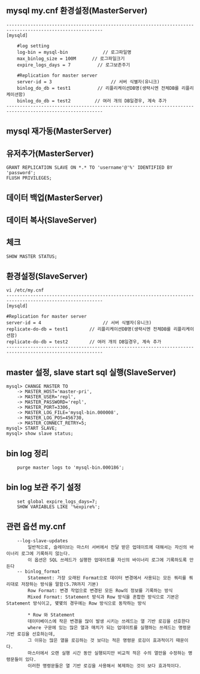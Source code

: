 
## mysql my.cnf 환경설정(MasterServer)
    ----------------------------------------------------------------------------------------------------------    
    [mysqld]

        #log setting    
        log-bin = mysql-bin             // 로그파일명
        max_binlog_size = 100M      // 로그파일크기
        expire_logs_days = 7          // 로그보존주기

        #Replication for master server    
        server-id = 3                      // 서버 식별자(유니크)
        binlog_do_db = test1          // 리플리케이션DB명(생략시엔 전체DB를 리플리케이션함)
        binlog_do_db = test2         // 여러 개의 DB일경우, 계속 추가
    ----------------------------------------------------------------------------------------------------------

## mysql 재가동(MasterServer)

## 유저추가(MasterServer)
    GRANT REPLICATION SLAVE ON *.* TO 'username'@'%' IDENTIFIED BY 'password';
    FLUSH PRIVILEGES;

## 데이터 백업(MasterServer)

## 데이터 복사(SlaveServer)

## 체크 
    SHOW MASTER STATUS;

## 환경설정(SlaveServer)
    vi /etc/my.cnf
    ----------------------------------------------------------------------------------------------------------    
    [mysqld]

    #Replication for master server
    server-id = 4                       // 서버 식별자(유니크)
    replicate-do-db = test1        // 리플리케이션DB명(생략시엔 전체DB를 리플리케이션함)
    replicate-do-db = test2        // 여러 개의 DB일경우, 계속 추가
    ----------------------------------------------------------------------------------------------------------   

## master 설정, slave start sql 실행(SlaveServer)
    mysql> CHANGE MASTER TO
        -> MASTER_HOST='master-pri',
        -> MASTER_USER='repl',
        -> MASTER_PASSWORD='repl',
        -> MASTER_PORT=3306,
        -> MASTER_LOG_FILE='mysql-bin.000008',
        -> MASTER_LOG_POS=456730,
        -> MASTER_CONNECT_RETRY=5;
    mysql> START SLAVE;
    mysql> show slave status;

## bin log 정리
        purge master logs to 'mysql-bin.000186';

## bin log 보관 주기 설정
        set global expire_logs_days=7;
        SHOW VARIABLES LIKE '%expire%';
        
## 관련 옵션 my.cnf
        --log-slave-updates
            일반적으로, 슬레이브는 마스터 서버에서 전달 받은 업데이트에 대해서는 자신의 바이너리 로그에 기록하지 않는다. 
            이 옵션은 SQL 쓰레드가 실행한 업데이트를 자신의 바이너리 로그에 기록하도록 만든다
        -- binlog_format
            Statement: 가장 오래된 Format으로 데이터 변경에서 사용되는 모든 쿼리를 쿼리대로 저장하는 방식을 말함(5.7R까지 기본)
            Row Format: 변경 작업으로 변경된 모든 Row의 정보를 기록하는 방식
            Mixed Format: Statement 방식과 Row 방식을 혼합한 방식으로 기본은 Statement 방식이고, 몇몇의 경우에는 Row 방식으로 동작하는 방식

            * Row 와 Statement
            데이터베이스에 작은 변경을 많이 발생 시키는 쓰레드는 열 기반 로깅을 선호한다
            where 구문에 있는 많은 열과 매치가 되는 업데이트를 실행하는 쓰레드는 명령문 기반 로깅을 선호하는데,
            그 이유는 많은 열을 로깅하는 것 보다는 적은 명령문 로깅이 효과적이기 때문이다.
            마스터에서 오랜 실행 시간 동안 실행되지만 비교적 적은 수의 열만을 수정하는 명령문들이 있다.
            이러한 명령문들은 열 기반 로깅을 사용해서 복제하는 것이 보다 효과적이다.

